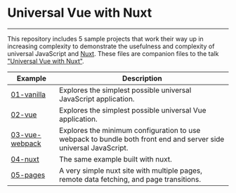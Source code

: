 # Universal Vue with Nuxt
-------------------------

This repository includes 5 sample projects that work their way up in increasing
complexity to demonstrate the usefulness and complexity of universal JavaScript
and [Nuxt](http://www.nuxtjs.org). These files are companion files to the talk
["Universal Vue with Nuxt"](https://www.meetup.com/Central-Virginia-Javascript-Enthusiasts-CVJSE/events/244577680/).


Example                                    | Description
-------------------------------------------|------------------------------------------------------------------
[01-vanilla](01-vanilla/README.md)         | Explores the simplest possible universal JavaScript application.
[02-vue](02-vue/README.md)                 | Explores the simplest possible universal Vue application.
[03-vue-webpack](03-vue-webpack/README.md) | Explores the minimum configuration to use webpack to bundle both front end and server side universal JavaScript.
[04-nuxt](04-nuxt/README.md)               | The same example built with nuxt.
[05-pages](05-pages/README.md)             | A very simple nuxt site with multiple pages, remote data fetching, and page transitions.
